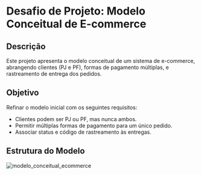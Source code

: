 # Desafio de Projeto: Modelo Conceitual de E-commerce

## Descrição
Este projeto apresenta o modelo conceitual de um sistema de e-commerce, abrangendo clientes (PJ e PF), formas de pagamento múltiplas, e rastreamento de entrega dos pedidos.

## Objetivo
Refinar o modelo inicial com os seguintes requisitos:
- Clientes podem ser PJ ou PF, mas nunca ambos.
- Permitir múltiplas formas de pagamento para um único pedido.
- Associar status e código de rastreamento às entregas.

## Estrutura do Modelo
![modelo_conceitual_ecommerce](https://github.com/user-attachments/assets/356a7773-fd80-4d20-a6a6-cbba6640dd21)

